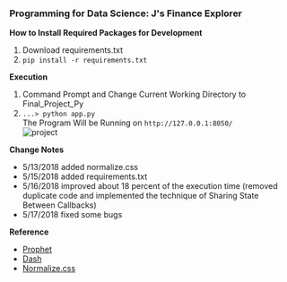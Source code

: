 ### Programming for Data Science: J's Finance Explorer

**How to Install Required Packages for Development**
1. Download requirements.txt
2. `pip install -r requirements.txt`

**Execution**
1. Command Prompt and Change Current Working Directory to Final_Project_Py
2. `...> python app.py`
<br>The Program Will be Running on `http://127.0.0.1:8050/`<br/>
![project](https://user-images.githubusercontent.com/22257488/40204844-908f2eba-59ef-11e8-9153-cadb72135b16.png)

**Change Notes**
- 5/13/2018 added normalize.css
- 5/15/2018 added requirements.txt
- 5/16/2018 improved about 18 percent of the execution time (removed duplicate code and implemented the technique of Sharing State Between Callbacks)
- 5/17/2018 fixed some bugs

**Reference**
- [Prophet](https://facebook.github.io/prophet/)
- [Dash](https://dash.plot.ly/)
- [Normalize.css](https://necolas.github.io/normalize.css/)
